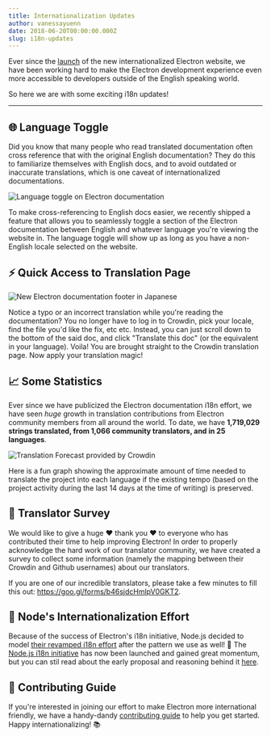```yaml
---
title: Internationalization Updates
author: vanessayuenn
date: 2018-06-20T00:00:00.000Z
slug: i18n-updates
---
```

Ever since the [launch](https://electronjs.org/blog/new-website) of the new internationalized Electron website, we have been working hard to make the Electron development experience even more accessible to developers outside of the English speaking world.

So here we are with some exciting i18n updates!

---

## 🌐 Language Toggle

Did you know that many people who read translated documentation often cross reference that with the original English documentation? They do this to familiarize themselves with English docs, and to avoid outdated or inaccurate translations, which is one caveat of internationalized documentations.

![Language toggle on Electron documentation](https://user-images.githubusercontent.com/6842965/35578586-cae629e2-05e4-11e8-9431-0278f8c2b39f.gif)

To make cross-referencing to English docs easier, we recently shipped a feature that allows you to seamlessly toggle a section of the Electron documentation between English and whatever language you're viewing the website in. The language toggle will show up as long as you have a non-English locale selected on the website.

## ⚡️ Quick Access to Translation Page

![New Electron documentation footer in Japanese](https://user-images.githubusercontent.com/6842965/36511386-c32e31fc-1766-11e8-8484-7466be6a5eb0.png)

Notice a typo or an incorrect translation while you're reading the documentation? You no longer have to log in to Crowdin, pick your locale, find the file you'd like the fix, etc etc. Instead, you can just scroll down to the bottom of the said doc, and click "Translate this doc" (or the equivalent in your language). Voila! You are brought straight to the Crowdin translation page. Now apply your translation magic!

## 📈 Some Statistics

Ever since we have publicized the Electron documentation i18n effort, we have seen _huge_ growth in translation contributions from Electron community members from all around the world. To date, we have **1,719,029 strings translated, from 1,066 community translators, and in 25 languages**.

![Translation Forecast provided by Crowdin](https://user-images.githubusercontent.com/6842965/41649826-ca26037c-747c-11e8-9594-5ce12d2978e2.png)

Here is a fun graph showing the approximate amount of time needed to translate the project into each language if the existing tempo (based on the project activity during the last 14 days at the time of writing) is preserved.

## 📃 Translator Survey

We would like to give a huge ❤️ thank you ❤️ to everyone who has contributed their time to help improving Electron! In order to properly acknowledge the hard work of our translator community, we have created a survey to collect some information (namely the mapping between their Crowdin and Github usernames) about our translators.

If you are one of our incredible translators, please take a few minutes to fill this out: https://goo.gl/forms/b46sjdcHmlpV0GKT2.

## 🙌 Node's Internationalization Effort

Because of the success of Electron's i18n initiative, Node.js decided to model [their revamped i18n effort](https://github.com/nodejs/i18n) after the pattern we use as well! 🎉 The [Node.js i18n initiative](https://github.com/nodejs/i18n) has now been launched and gained great momentum, but you can stil read about the early proposal and reasoning behind it [here](https://medium.com/the-node-js-collection/internationalizing-node-js-fe7761798b0a).

## 🔦 Contributing Guide

If you're interested in joining our effort to make Electron more international friendly, we have a handy-dandy [contributing guide](https://github.com/electron/i18n/blob/master/contributing.md) to help you get started. Happy internationalizing! 📚

